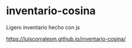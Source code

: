 # inventario-cosina
 Ligero inventario hecho con js

 https://luiscorralesm.github.io/inventario-cosina/
 
